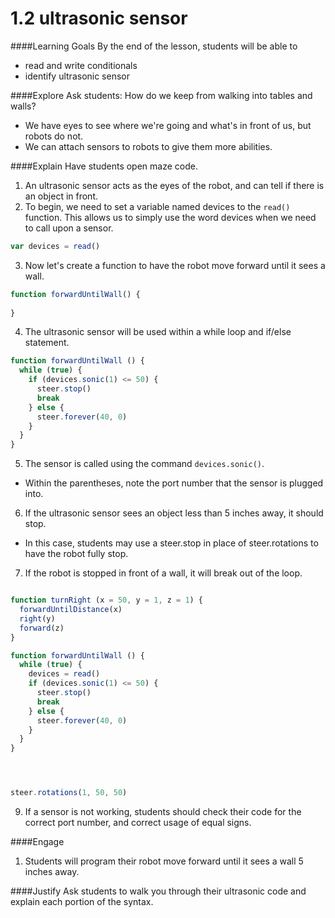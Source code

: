 # 1.2 ultrasonic sensor

####Learning Goals
By the end of the lesson, students will be able to
* read and write conditionals
* identify ultrasonic sensor

####Explore
Ask students: How do we keep from walking into tables and walls?
  + We have eyes to see where we're going and what's in front of us, but robots do not.
  + We can attach sensors to robots to give them more abilities.

####Explain
Have students open maze code.

1. An ultrasonic sensor acts as the eyes of the robot, and can tell if there is an object in front. 
2. To begin, we need to set a variable named devices to the ```read()``` function. This allows us to simply use the word devices when we need to call upon a sensor. 
```js
var devices = read()
```

3. Now let's create a function to have the robot move forward until it sees a wall.
```js
function forwardUntilWall() {
  
}
```

4. The ultrasonic sensor will be used within a while loop and if/else statement.
```js
function forwardUntilWall () {
  while (true) {
    if (devices.sonic(1) <= 50) {
      steer.stop()
      break
    } else {
      steer.forever(40, 0)
    }
  }
}
```

5. The sensor is called using the command ```devices.sonic()```.
  + Within the parentheses, note the port number that the sensor is plugged into.
6. If the ultrasonic sensor sees an object less than 5 inches away, it should stop.
  + In this case, students may use a steer.stop in place of steer.rotations to have the robot fully stop. 
7. If the robot is stopped in front of a wall, it will break out of the loop.
```js

function turnRight (x = 50, y = 1, z = 1) {
  forwardUntilDistance(x)
  right(y)
  forward(z)
}

function forwardUntilWall () {
  while (true) {
    devices = read()
    if (devices.sonic(1) <= 50) {
      steer.stop()
      break
    } else {
      steer.forever(40, 0)
    }
  }
}




steer.rotations(1, 50, 50)

```

9. If a sensor is not working, students should check their code for the correct port number, and correct usage of equal signs.


####Engage
1. Students will program their robot move forward until it sees a wall 5 inches away.

####Justify
Ask students to walk you through their ultrasonic code and explain each portion of the syntax. 
